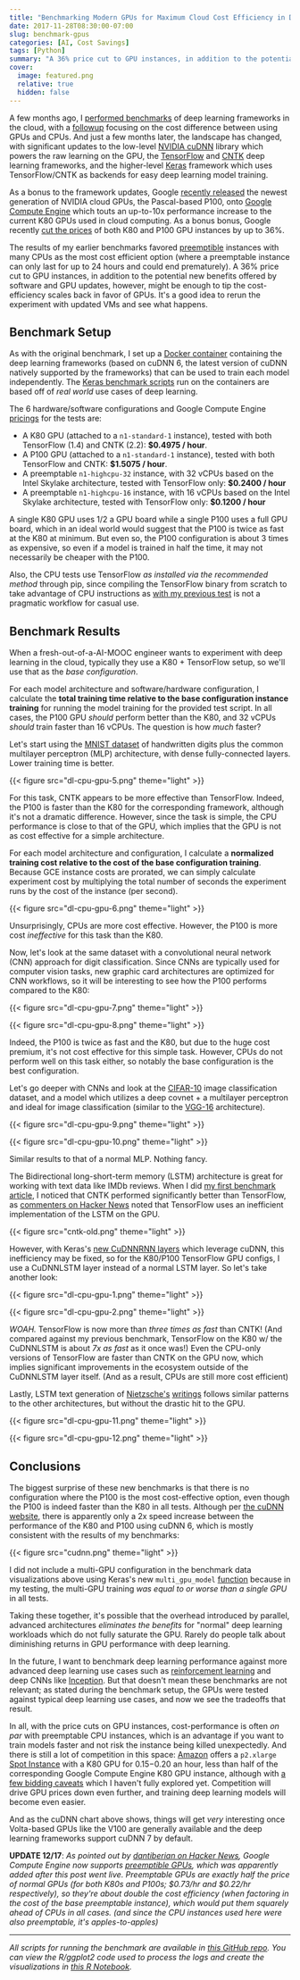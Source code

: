 ```yaml
---
title: "Benchmarking Modern GPUs for Maximum Cloud Cost Efficiency in Deep Learning"
date: 2017-11-28T08:30:00-07:00
slug: benchmark-gpus
categories: [AI, Cost Savings]
tags: [Python]
summary: "A 36% price cut to GPU instances, in addition to the potential new benefits offered by software and GPU updates, however, might be enough to tip the cost-efficiency scales back in favor of GPUs."
cover:
  image: featured.png
  relative: true
  hidden: false
---
```


A few months ago, I [performed benchmarks](http://minimaxir.com/2017/06/keras-cntk/) of deep learning frameworks in the cloud, with a [followup](http://minimaxir.com/2017/07/cpu-or-gpu/) focusing on the cost difference between using GPUs and CPUs. And just a few months later, the landscape has changed, with significant updates to the low-level [NVIDIA cuDNN](https://developer.nvidia.com/cudnn) library which powers the raw learning on the GPU, the [TensorFlow](https://www.tensorflow.org) and [CNTK](https://github.com/Microsoft/CNTK) deep learning frameworks, and the higher-level [Keras](https://github.com/fchollet/keras) framework which uses TensorFlow/CNTK as backends for easy deep learning model training.

As a bonus to the framework updates, Google [recently released](https://cloudplatform.googleblog.com/2017/09/introducing-faster-GPUs-for-Google-Compute-Engine.html) the newest generation of NVIDIA cloud GPUs, the Pascal-based P100, onto [Google Compute Engine](https://cloud.google.com/compute/) which touts an up-to-10x performance increase to the current K80 GPUs used in cloud computing. As a bonus bonus, Google recently [cut the prices](https://cloudplatform.googleblog.com/2017/11/new-lower-prices-for-GPUs-and-preemptible-Local-SSDs.html) of both K80 and P100 GPU instances by up to 36%.

The results of my earlier benchmarks favored [preemptible](https://cloud.google.com/preemptible-vms/) instances with many CPUs as the most cost efficient option (where a preemptable instance can only last for up to 24 hours and could end prematurely). A 36% price cut to GPU instances, in addition to the potential new benefits offered by software and GPU updates, however, might be enough to tip the cost-efficiency scales back in favor of GPUs. It's a good idea to rerun the experiment with updated VMs and see what happens.

## Benchmark Setup

As with the original benchmark, I set up a [Docker container](https://github.com/minimaxir/keras-cntk-docker) containing the deep learning frameworks (based on cuDNN 6, the latest version of cuDNN natively supported by the frameworks) that can be used to train each model independently. The [Keras benchmark scripts](https://github.com/minimaxir/keras-cntk-benchmark/tree/master/v2/test_files) run on the containers are based off of _real world_ use cases of deep learning.

The 6 hardware/software configurations and Google Compute Engine [pricings](https://cloud.google.com/compute/pricing) for the tests are:

- A K80 GPU (attached to a `n1-standard-1` instance), tested with both TensorFlow (1.4) and CNTK (2.2): **$0.4975 / hour**.
- A P100 GPU (attached to a `n1-standard-1` instance), tested with both TensorFlow and CNTK: **$1.5075 / hour**.
- A preemptable `n1-highcpu-32` instance, with 32 vCPUs based on the Intel Skylake architecture, tested with TensorFlow only: **$0.2400 / hour**
- A preemptable `n1-highcpu-16` instance, with 16 vCPUs based on the Intel Skylake architecture, tested with TensorFlow only: **$0.1200 / hour**

A single K80 GPU uses 1/2 a GPU board while a single P100 uses a full GPU board, which in an ideal world would suggest that the P100 is twice as fast at the K80 at minimum. But even so, the P100 configuration is about 3 times as expensive, so even if a model is trained in half the time, it may not necessarily be cheaper with the P100.

Also, the CPU tests use TensorFlow _as installed via the recommended method_ through pip, since compiling the TensorFlow binary from scratch to take advantage of CPU instructions as [with my previous test](http://minimaxir.com/2017/07/cpu-or-gpu/) is not a pragmatic workflow for casual use.

## Benchmark Results

When a fresh-out-of-a-AI-MOOC engineer wants to experiment with deep learning in the cloud, typically they use a K80 + TensorFlow setup, so we'll use that as the _base configuration_.

For each model architecture and software/hardware configuration, I calculate the **total training time relative to the base configuration instance training** for running the model training for the provided test script. In all cases, the P100 GPU _should_ perform better than the K80, and 32 vCPUs _should_ train faster than 16 vCPUs. The question is how _much_ faster?

Let's start using the [MNIST dataset](http://yann.lecun.com/exdb/mnist/) of handwritten digits plus the common multilayer perceptron (MLP) architecture, with dense fully-connected layers. Lower training time is better.

{{< figure src="dl-cpu-gpu-5.png" theme="light" >}}

For this task, CNTK appears to be more effective than TensorFlow. Indeed, the P100 is faster than the K80 for the corresponding framework, although it's not a dramatic difference. However, since the task is simple, the CPU performance is close to that of the GPU, which implies that the GPU is not as cost effective for a simple architecture.

For each model architecture and configuration, I calculate a **normalized training cost relative to the cost of the base configuration training**. Because GCE instance costs are prorated, we can simply calculate experiment cost by multiplying the total number of seconds the experiment runs by the cost of the instance (per second).

{{< figure src="dl-cpu-gpu-6.png" theme="light" >}}

Unsurprisingly, CPUs are more cost effective. However, the P100 is more cost _ineffective_ for this task than the K80.

Now, let's look at the same dataset with a convolutional neural network (CNN) approach for digit classification. Since CNNs are typically used for computer vision tasks, new graphic card architectures are optimized for CNN workflows, so it will be interesting to see how the P100 performs compared to the K80:

{{< figure src="dl-cpu-gpu-7.png" theme="light" >}}

{{< figure src="dl-cpu-gpu-8.png" theme="light" >}}

Indeed, the P100 is twice as fast and the K80, but due to the huge cost premium, it's not cost effective for this simple task. However, CPUs do not perform well on this task either, so notably the base configuration is the best configuration.

Let's go deeper with CNNs and look at the [CIFAR-10](https://www.cs.toronto.edu/%7Ekriz/cifar.html) image classification dataset, and a model which utilizes a deep covnet + a multilayer perceptron and ideal for image classification (similar to the [VGG-16](https://gist.github.com/baraldilorenzo/07d7802847aaad0a35d3) architecture).

{{< figure src="dl-cpu-gpu-9.png" theme="light" >}}

{{< figure src="dl-cpu-gpu-10.png" theme="light" >}}

Similar results to that of a normal MLP. Nothing fancy.

The Bidirectional long-short-term memory (LSTM) architecture is great for working with text data like IMDb reviews. When I did [my first benchmark article](http://minimaxir.com/2017/06/keras-cntk/), I noticed that CNTK performed significantly better than TensorFlow, as [commenters on Hacker News](https://news.ycombinator.com/item?id=14538086) noted that TensorFlow uses an inefficient implementation of the LSTM on the GPU.

{{< figure src="cntk-old.png" theme="light" >}}

However, with Keras's [new CuDNNRNN layers](https://keras.io/layers/recurrent/#cudnnlstm) which leverage cuDNN, this inefficiency may be fixed, so for the K80/P100 TensorFlow GPU configs, I use a CuDNNLSTM layer instead of a normal LSTM layer. So let's take another look:

{{< figure src="dl-cpu-gpu-1.png" theme="light" >}}

{{< figure src="dl-cpu-gpu-2.png" theme="light" >}}

_WOAH._ TensorFlow is now more than _three times as fast_ than CNTK! (And compared against my previous benchmark, TensorFlow on the K80 w/ the CuDNNLSTM is about _7x as fast_ as it once was!) Even the CPU-only versions of TensorFlow are faster than CNTK on the GPU now, which implies significant improvements in the ecosystem outside of the CuDNNLSTM layer itself. (And as a result, CPUs are still more cost efficient)

Lastly, LSTM text generation of [Nietzsche's](https://en.wikipedia.org/wiki/Friedrich_Nietzsche) [writings](https://s3.amazonaws.com/text-datasets/nietzsche.txt) follows similar patterns to the other architectures, but without the drastic hit to the GPU.

{{< figure src="dl-cpu-gpu-11.png" theme="light" >}}

{{< figure src="dl-cpu-gpu-12.png" theme="light" >}}

## Conclusions

The biggest surprise of these new benchmarks is that there is no configuration where the P100 is the most cost-effective option, even though the P100 is indeed faster than the K80 in all tests. Although per [the cuDNN website](https://developer.nvidia.com/cudnn), there is apparently only a 2x speed increase between the performance of the K80 and P100 using cuDNN 6, which is mostly consistent with the results of my benchmarks:

{{< figure src="cudnn.png" theme="light" >}}

I did not include a multi-GPU configuration in the benchmark data visualizations above using Keras's new `multi_gpu_model` [function](https://keras.io/utils/#multi_gpu_model) because in my testing, the multi-GPU training _was equal to or worse than a single GPU_ in all tests.

Taking these together, it's possible that the overhead introduced by parallel, advanced architectures _eliminates the benefits_ for "normal" deep learning workloads which do not fully saturate the GPU. Rarely do people talk about diminishing returns in GPU performance with deep learning.

In the future, I want to benchmark deep learning performance against more advanced deep learning use cases such as [reinforcement learning](https://en.wikipedia.org/wiki/Reinforcement_learning) and deep CNNs like [Inception](https://github.com/tensorflow/models/tree/master/research/inception). But that doesn't mean these benchmarks are not relevant; as stated during the benchmark setup, the GPUs were tested against typical deep learning use cases, and now we see the tradeoffs that result.

In all, with the price cuts on GPU instances, cost-performance is often _on par_ with preemptable CPU instances, which is an advantage if you want to train models faster and not risk the instance being killed unexpectedly. And there is still a lot of competition in this space: [Amazon](https://www.amazon.com) offers a `p2.xlarge` [Spot Instance](https://aws.amazon.com/ec2/spot/) with a K80 GPU for $0.15-$0.20 an hour, less than half of the corresponding Google Compute Engine K80 GPU instance, although with [a few bidding caveats](https://aws.amazon.com/ec2/spot/details/) which I haven't fully explored yet. Competition will drive GPU prices down even further, and training deep learning models will become even easier.

And as the cuDNN chart above shows, things will get _very_ interesting once Volta-based GPUs like the V100 are generally available and the deep learning frameworks support cuDNN 7 by default.

**UPDATE 12/17**: _As pointed out by [dantiberian on Hacker News](https://news.ycombinator.com/item?id=15941682), Google Compute Engine now supports [preemptible GPUs](https://cloud.google.com/compute/docs/instances/preemptible#preemptible_with_gpu), which was apparently added after this post went live. Preemptable GPUs are exactly half the price of normal GPUs (for both K80s and P100s; $0.73/hr and $0.22/hr respectively), so they're about double the cost efficiency (when factoring in the cost of the base preemptable instance), which would put them squarely ahead of CPUs in all cases. (and since the CPU instances used here were also preemptable, it's apples-to-apples)_

---

_All scripts for running the benchmark are available in [this GitHub repo](https://github.com/minimaxir/keras-cntk-benchmark/tree/master/v2). You can view the R/ggplot2 code used to process the logs and create the visualizations in [this R Notebook](http://minimaxir.com/notebooks/benchmark-gpus/)._
